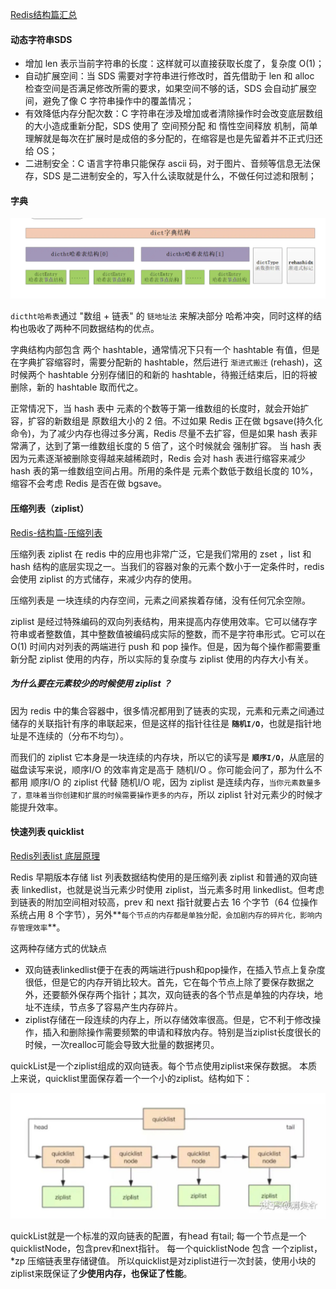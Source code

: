 <!--
 * @Author: your name
 * @Date: 2020-04-02 15:10:42
 * @LastEditTime: 2020-04-13 17:40:52
 * @LastEditors: Please set LastEditors
 * @Description: In User Settings Edit
 * @FilePath: /backend-series/redis/数据结构.md
 -->
[Redis结构篇汇总](https://juejin.im/user/5b0630e751882538b63ae31f)

#### 动态字符串SDS
- 增加 len 表示当前字符串的长度：这样就可以直接获取长度了，复杂度 O(1)；
- 自动扩展空间：当 SDS 需要对字符串进行修改时，首先借助于 len 和 alloc 检查空间是否满足修改所需的要求，如果空间不够的话，SDS 会自动扩展空间，避免了像 C 字符串操作中的覆盖情况；
- 有效降低内存分配次数：C 字符串在涉及增加或者清除操作时会改变底层数组的大小造成重新分配，SDS 使用了 空间预分配 和 惰性空间释放 机制，简单理解就是每次在扩展时是成倍的多分配的，在缩容是也是先留着并不正式归还给 OS；
- 二进制安全：C 语言字符串只能保存 ascii 码，对于图片、音频等信息无法保存，SDS 是二进制安全的，写入什么读取就是什么，不做任何过滤和限制；


#### 字典

![](/redis/assets/redis字典.png)

`dictht哈希表`通过 "数组 + 链表" 的 `链地址法` 来解决部分 哈希冲突，同时这样的结构也吸收了两种不同数据结构的优点。

字典结构内部包含 两个 hashtable，通常情况下只有一个 hashtable 有值，但是在字典扩容缩容时，需要分配新的 hashtable，然后进行 `渐进式搬迁` (rehash)，这时候两个 hashtable 分别存储旧的和新的 hashtable，待搬迁结束后，旧的将被删除，新的 hashtable 取而代之。

正常情况下，当 hash 表中 元素的个数等于第一维数组的长度时，就会开始扩容，扩容的新数组是 原数组大小的 2 倍。不过如果 Redis 正在做 bgsave(持久化命令)，为了减少内存也得过多分离，Redis 尽量不去扩容，但是如果 hash 表非常满了，达到了第一维数组长度的 5 倍了，这个时候就会 强制扩容。
当 hash 表因为元素逐渐被删除变得越来越稀疏时，Redis 会对 hash 表进行缩容来减少 hash 表的第一维数组空间占用。所用的条件是 元素个数低于数组长度的 10%，缩容不会考虑 Redis 是否在做 bgsave。




#### 压缩列表（ziplist）
[Redis-结构篇-压缩列表](https://juejin.im/post/5e2fc2346fb9a02fc90e3bf6)

压缩列表 ziplist 在 redis 中的应用也非常广泛，它是我们常用的 zset ，list 和 hash 结构的底层实现之一。当我们的容器对象的元素个数小于一定条件时，redis 会使用 ziplist 的方式储存，来减少内存的使用。

压缩列表是 一块连续的内存空间，元素之间紧挨着存储，没有任何冗余空隙。

ziplist 是经过特殊编码的双向列表结构，用来提高内存使用效率。它可以储存字符串或者整数值，其中整数值被编码成实际的整数，而不是字符串形式。它可以在 O(1) 时间内对列表的两端进行 push 和 pop 操作。但是，因为每个操作都需要重新分配 ziplist 使用的内存，所以实际的复杂度与 ziplist 使用的内存大小有关。


##### 为什么要在元素较少的时候使用 ziplist ？

因为 redis 中的集合容器中，很多情况都用到了链表的实现，元素和元素之间通过储存的关联指针有序的串联起来，但是这样的指针往往是 **`随机I/O`**，也就是指针地址是不连续的（分布不均匀）。

而我们的 ziplist 它本身是一块连续的内存块，所以它的读写是 **`顺序I/O`**，从底层的磁盘读写来说，顺序I/O 的效率肯定是高于 随机I/O 。你可能会问了，那为什么不都用 顺序I/O 的 ziplist 代替 随机I/O 呢，因为 ziplist 是连续内存，`当你元素数量多了，意味着当你创建和扩展的时候需要操作更多的内存`，所以 ziplist 针对元素少的时候才能提升效率。


#### 快速列表 quicklist
[Redis列表list 底层原理](https://zhuanlan.zhihu.com/p/102422311)

Redis 早期版本存储 list 列表数据结构使用的是压缩列表 ziplist 和普通的双向链表 linkedlist，也就是说当元素少时使用 ziplist，当元素多时用 linkedlist。但考虑到链表的附加空间相对较高，prev 和 next 指针就要占去 16 个字节（64 位操作系统占用 8 个字节），另外**`每个节点的内存都是单独分配，会加剧内存的碎片化，影响内存管理效率`**。

这两种存储方式的优缺点

- 双向链表linkedlist便于在表的两端进行push和pop操作，在插入节点上复杂度很低，但是它的内存开销比较大。首先，它在每个节点上除了要保存数据之外，还要额外保存两个指针；其次，双向链表的各个节点是单独的内存块，地址不连续，节点多了容易产生内存碎片。
- ziplist存储在一段连续的内存上，所以存储效率很高。但是，它不利于修改操作，插入和删除操作需要频繁的申请和释放内存。特别是当ziplist长度很长的时候，一次realloc可能会导致大批量的数据拷贝。


quickList是一个ziplist组成的双向链表。每个节点使用ziplist来保存数据。
本质上来说，quicklist里面保存着一个一个小的ziplist。结构如下：

![](/redis/assets/quicklist.jpg)

quickList就是一个标准的双向链表的配置，有head 有tail;
每一个节点是一个quicklistNode，包含prev和next指针。
每一个quicklistNode 包含 一个ziplist，*zp 压缩链表里存储键值。
所以quicklist是对ziplist进行一次封装，使用小块的ziplist来既保证了**少使用内存，也保证了性能**。
